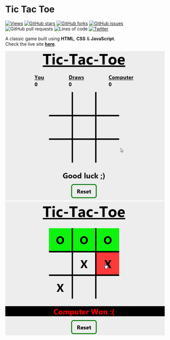 # Tic Tac Toe

[![Views](https://hits.seeyoufarm.com/api/count/incr/badge.svg?url=https%3A%2F%2Fgithub.com%2FAyushShahh%2FTic-Tac-Toe&count_bg=%23000000&title_bg=%23555555&icon=github.svg&icon_color=%23E7E7E7&title=views&edge_flat=false)](https://hits.seeyoufarm.com)
[![GitHub stars](https://img.shields.io/github/stars/AyushShahh/Tic-Tac-Toe)](https://github.com//Tic-Tac-Toe/stargazers)
[![GitHub forks](https://img.shields.io/github/forks/AyushShahh/Tic-Tac-Toe)](https://github.com/AyushShahh/Tic-Tac-Toe/network)
[![GitHub issues](https://img.shields.io/github/issues/AyushShahh/Tic-Tac-Toe)](https://github.com/AyushShahh/Tic-Tac-Toe/issues)
![GitHub pull requests](https://img.shields.io/github/issues-pr/AyushShahh/Tic-Tac-Toe?color=yellow)
![Lines of code](https://img.shields.io/tokei/lines/github/AyushShahh/Tic-Tac-Toe?label=total%20lines%20of%20code)
[![Twitter](https://img.shields.io/twitter/url?label=Tweet%20this&logoColor=black&style=social&url=https%3A%2F%2Fgithub.com%2FAyushShahh%2FTic-Tac-Toe)](https://twitter.com/intent/tweet?text=Woah!%20This%20is%20cool.&url=https%3A%2F%2Fgithub.com%2FAyushShahh%2FTic-Tac-Toe)
<br>

A classic game built using **HTML**, **CSS** & **JavaScript**.<br>
Check the live site **[here](https://tictactoeegame.netlify.app)**.


![](/assets/demos/walkthrough-scores.gif)
![](/assets/demos/walkthrough.gif)

 

